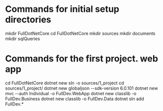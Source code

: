 # Commands for initial setup directories

mkdir FullDotNetCore
cd FullDotNetCore
mkdir sources
mkdir documents
mkdir sqlQueries

# Commands for the first project. web app

cd FullDotNetCore
dotnet new sln -o sources/1_project
cd sources/1_project/
dotnet new globaljson --sdk-version 6.0.101
dotnet new mvc --auth Individual -o FullDev.WebApp
dotnet new classlib -o FullDev.Business
dotnet new classlib -o FullDev.Data
dotnet sln add FullDev.*